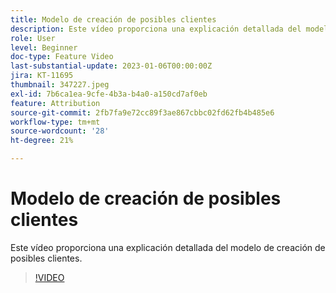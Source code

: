 ```yaml
---
title: Modelo de creación de posibles clientes
description: Este vídeo proporciona una explicación detallada del modelo de creación de posibles clientes.
role: User
level: Beginner
doc-type: Feature Video
last-substantial-update: 2023-01-06T00:00:00Z
jira: KT-11695
thumbnail: 347227.jpeg
exl-id: 7b6ca1ea-9cfe-4b3a-b4a0-a150cd7af0eb
feature: Attribution
source-git-commit: 2fb7fa9e72cc89f3ae867cbbc02fd62fb4b485e6
workflow-type: tm+mt
source-wordcount: '28'
ht-degree: 21%

---
```


# Modelo de creación de posibles clientes

Este vídeo proporciona una explicación detallada del modelo de creación de posibles clientes.

>[!VIDEO](https://video.tv.adobe.com/v/347227/?quality=12&learn=on)
